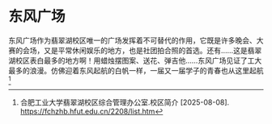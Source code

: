 # 东风广场

东风广场作为翡翠湖校区唯一的广场发挥着不可替代的作用，它既是许多晚会、大赛的会场，又是平常休闲娱乐的地方，也是社团拍合照的首选。还有……这是翡翠湖校区表白最多的地方啊！用蜡烛摆图案、送花、弹吉他……东风广场见证了工大最多的浪漫。仿佛迎着东风起航的白帆一样，一届又一届学子的青春也从这里起航[^1]

[^1]:
    合肥工业大学翡翠湖校区综合管理办公室.校区简介 \[2025-08-08].  
    <https://fchzhb.hfut.edu.cn/2208/list.htm>

